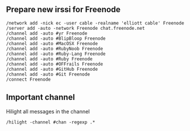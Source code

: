 Prepare new irssi for Freenode
------------------------------
    
    /network add -nick ec -user cable -realname 'elliott cable' Freenode
    /server add -auto -network Freenode chat.freenode.net
    /channel add -auto #yr Freenode
    /channel add -auto #BlipBloop Freenode
    /channel add -auto #MacOSX Freenode
    /channel add -auto #RubyNoob Freenode
    /channel add -auto #Ruby-Lang Freenode
    /channel add -auto #Ruby Freenode
    /channel add -auto #OFFrails Freenode
    /channel add -auto #GitHub Freenode
    /channel add -auto #Git Freenode
    /connect Freenode

Important channel
-----------------
Hilight all messages in the channel
    
    /hilight -channel #chan -regexp .*